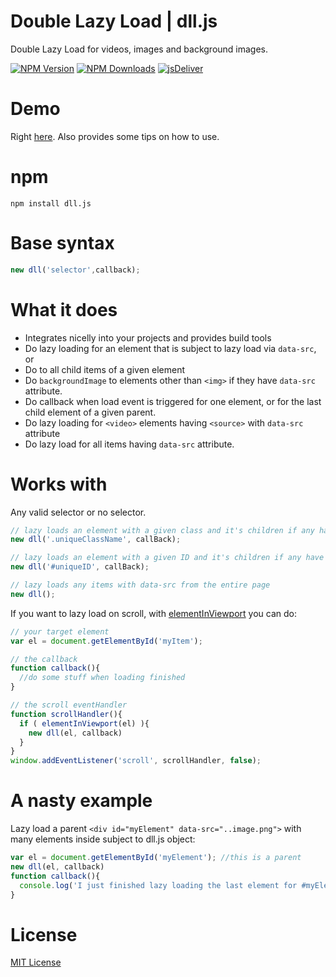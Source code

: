 # Double Lazy Load | dll.js
Double Lazy Load for videos, images and background images.

[![NPM Version](https://img.shields.io/npm/v/dll.js.svg?style=flat-square)](https://www.npmjs.com/package/navbar.js)
[![NPM Downloads](https://img.shields.io/npm/dm/dll.js.svg?style=flat-square)](http://npm-stat.com/charts.html?package=dll.js)
[![jsDeliver](https://data.jsdelivr.com/v1/package/npm/dll.js/badge)](https://www.jsdelivr.com/package/npm/dll.js)

# Demo
Right [here](http://thednp.github.io/dll.js/). Also provides some tips on how to use.

# npm
```
npm install dll.js
```

# Base syntax
```js
new dll('selector',callback);
```
	
# What it does
* Integrates nicelly into your projects and provides build tools
* Do lazy loading for an element that is subject to lazy load via `data-src`, or
* Do to all child items of a given element
* Do <code>backgroundImage</code> to elements other than <code>&lt;img&gt;</code> if they have <code>data-src</code> attribute.
* Do callback when load event is triggered for one element, or for the last child element of a given parent.
* Do lazy loading for `<video>` elements having `<source>` with `data-src` attribute
* Do lazy load for all items having <code>data-src</code> attribute.

# Works with
Any valid selector or no selector.
```js
// lazy loads an element with a given class and it's children if any have data-src
new dll('.uniqueClassName', callBack); 

// lazy loads an element with a given ID and it's children if any have data-src
new dll('#uniqueID', callBack); 

// lazy loads any items with data-src from the entire page
new dll(); 
```
    

If you want to lazy load on scroll, with [elementInViewport](https://gist.github.com/vincentorback/9ca8446a4c7c87ce3623) you can do:
```js
// your target element
var el = document.getElementById('myItem');

// the callback
function callback(){
  //do some stuff when loading finished
}

// the scroll eventHandler
function scrollHandler(){
  if ( elementInViewport(el) ){
    new dll(el, callback)
  }
}
window.addEventListener('scroll', scrollHandler, false);
```	

# A nasty example
Lazy load a parent `<div id="myElement" data-src="..image.png">` with many elements inside subject to dll.js object:
```js
var el = document.getElementById('myElement'); //this is a parent
new dll(el, callback)
function callback(){
  console.log('I just finished lazy loading the last element for #myElement')
}
```

# License
[MIT License](https://github.com/thednp/dll.js/blob/master/LICENSE)
